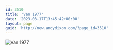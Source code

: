 ```yaml
---
id: 3510
title: 'Van 1977'
date: '2023-03-17T13:45:42+00:00'
layout: page
guid: 'http://new.andydixon.com/?page_id=3510'
---
```


![Van 1977](https://i0.wp.com/assets.g8x2.ldn.idrivee2-23.com/posters/Van%201977%2001.jpg?w=1200&ssl=1 "Van 1977")
